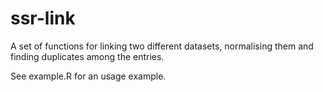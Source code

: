 ssr-link
========

A set of functions for linking two different datasets, normalising them and
finding duplicates among the entries.

See example.R for an usage example.
